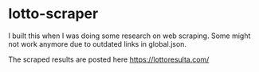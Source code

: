 # lotto-scraper
I built this when I was doing some research on web scraping. Some might not work anymore due to outdated links in global.json.

The scraped results are posted here https://lottoresulta.com/

